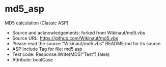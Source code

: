md5_asp
=======

MD5 calculation (Classic ASP)

* Source and acknowledgements: forked from Wikinaut/md5.vbs
* Source URL: https://github.com/Wikinaut/md5.vbs
* Please read the source "Wikinaut/md5.vbs" README.md for its source
* ASP Include Tag for file: md5.asp
* Test code: Response.Write(MD5("Test"),false)
* Attribute: boolCase